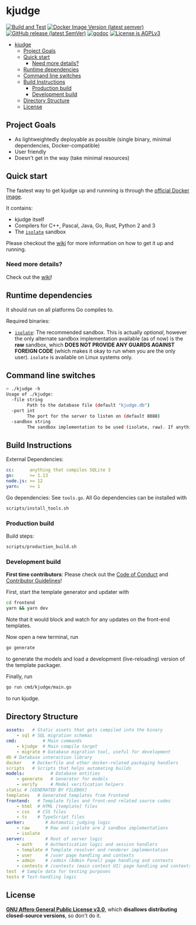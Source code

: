 # kjudge

[![Build and Test](https://github.com/natsukagami/kjudge/workflows/Build%20and%20Test/badge.svg)](https://github.com/natsukagami/kjudge/actions?query=workflow%3A%22Build+and+Test%22+branch%3Amaster)
[![Docker Image Version (latest semver)](https://img.shields.io/docker/v/natsukagami/kjudge?logo=docker&sort=semver)](https://hub.docker.com/r/natsukagami/kjudge)
[![GitHub release (latest SemVer)](https://img.shields.io/github/v/release/natsukagami/kjudge?logo=github&sort=semver)](https://github.com/natsukagami/kjudge/releases)
[![godoc](https://godoc.org/github.com/natsukagami/kjudge?status.svg)](https://godoc.org/github.com/natsukagami/kjudge)
[![License is AGPLv3](https://img.shields.io/badge/license-AGPLv3-blue)](https://github.com/natsukagami/kjudge/src/branch/master/LICENSE)

- [kjudge](#kjudge)
  - [Project Goals](#project-goals)
  - [Quick start](#quick-start)
    - [Need more details?](#need-more-details)
  - [Runtime dependencies](#runtime-dependencies)
  - [Command line switches](#command-line-switches)
  - [Build Instructions](#build-instructions)
    - [Production build](#production-build)
    - [Development build](#development-build)
  - [Directory Structure](#directory-structure)
  - [License](#license)

## Project Goals

- As lightweightedly deployable as possible (single binary, minimal dependencies, Docker-compatible)
- User friendly
- Doesn't get in the way (take minimal resources)

## Quick start

The fastest way to get kjudge up and runnning is through the [official Docker image](https://hub.docker.com/r/natsukagami/kjudge).

It contains:

- kjudge itself
- Compilers for C++, Pascal, Java, Go, Rust, Python 2 and 3
- The [`isolate`](https://github.com/ioi/isolate) sandbox

Please checkout the [wiki](https://github.com/natsukagami/kjudge/wiki/Docker-Installation) for more information on how to get it up and running.

### Need more details?

Check out the [wiki](https://github.com/natsukagami/kjudge/wiki)!

## Runtime dependencies

It should run on all platforms Go compiles to.

Required binaries:

- [`isolate`](https://github.com/ioi/isolate): The recommended sandbox.
  This is actually _optional_, however the only alternate sandbox implementation
  available (as of now) is the **raw** sandbox, which **DOES NOT PROVIDE ANY
  GUARDS AGAINST FOREIGN CODE** (which makes it okay to run when you are the
  only user).
  `isolate` is available on Linux systems only.

## Command line switches

```sh
> ./kjudge -h
Usage of ./kjudge:
  -file string
    	Path to the database file (default "kjudge.db")
  -port int
    	The port for the server to listen on (default 8088)
  -sandbox string
    	The sandbox implementation to be used (isolate, raw). If anything other than 'raw' is given, isolate is used. (default "isolate")
```

## Build Instructions

External Dependencies:

```yaml
cc:      anything that compiles SQLite 3
go:      >= 1.13
node.js: >= 12
yarn:    >= 1
```

Go dependencies: See `tools.go`.
All Go dependencies can be installed with

```sh
scripts/install_tools.sh
```

### Production build

Build steps:

```sh
scripts/production_build.sh
```

### Development build

**First time contributors**: Please check out the [Code of Conduct](./CODE_OF_CONDUCT.md) and [Contributor Guidelines](./CONTRIBUTING.md)!

First, start the template generator and updater with

```bash
cd frontend
yarn && yarn dev
```

Note that it would block and watch for any updates on the front-end templates.

Now open a new terminal, run

```bash
go generate
```

to generate the models and load a development (live-reloading) version of the template packager.

Finally, run

```bash
go run cmd/kjudge/main.go
```

to run kjudge.

## Directory Structure

```yaml
assets:   # Static assets that gets compiled into the binary
    - sql # SQL migration schemas
cmd:          # Main commands
    - kjudge  # Main compile target
    - migrate # Database migration tool, useful for development
db # Database interaction library
docker    # Dockerfile and other docker-related packaging handlers
scripts   # Scripts that helps automating builds
models:          # Database entities
    - generate   # Generator for models
    - verify     # Model verification helpers
static # [GENERATED BY FILEB0X]
templates   # Generated templates from frontend
frontend:   # Template files and front-end related source codes
    - html  # HTML [template] files
    - css   # CSS files
    - ts    # TypeScript files
worker:        # Automatic judging logic
    - raw      # Raw and isolate are 2 sandbox implementations
    - isolate
server:        # Root of server logic
    - auth     # Authentication logic and session handlers
    - template # Template resolver and renderer implementation
    - user     # /user page handling and contexts
    - admin    # /admin (Admin Panel) page handling and contexts
    - contests # /contests (main contest UI) page handling and contexts
test  # Sample data for testing purposes
tests # Test-handling logic
```

## License

[**GNU Affero General Public License v3.0**](https://choosealicense.com/licenses/agpl-3.0), which **disallows distributing closed-source versions**, so don't do it.
